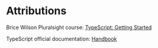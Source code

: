 # Attributions

Brice Wilson Pluralsight course:
[TypeScript: Getting Started](https://app.pluralsight.com/courses/59ef547c-8bd8-473c-827d-9902af15ad46)

TypeScript official documentation:
[Handbook](https://www.typescriptlang.org/docs/handbook/intro.html)
